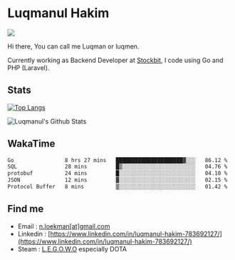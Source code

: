
# Luqmanul Hakim

![](https://komarev.com/ghpvc/?username=luqman-v1)

Hi there, You can call me Luqman or luqmen.

Currently working as Backend Developer at [Stockbit](https://stockbit.com/), I code using Go and PHP (Laravel).
## Stats

[![Top Langs](https://github-readme-stats.vercel.app/api/top-langs/?username=luqman-v1&layout=compact)](https://github.com/anuraghazra/github-readme-stats)

![Luqmanul's Github Stats](https://github-readme-stats.vercel.app/api?username=luqman-v1&show_icons=true)


## WakaTime 

<!--START_SECTION:waka-->

```txt
Go                8 hrs 27 mins   █████████████████████▓░░░   86.12 %
SQL               28 mins         █▒░░░░░░░░░░░░░░░░░░░░░░░   04.76 %
protobuf          24 mins         █░░░░░░░░░░░░░░░░░░░░░░░░   04.10 %
JSON              12 mins         ▓░░░░░░░░░░░░░░░░░░░░░░░░   02.15 %
Protocol Buffer   8 mins          ▒░░░░░░░░░░░░░░░░░░░░░░░░   01.42 %
```

<!--END_SECTION:waka-->


## Find me 

- Email : [n.loekman[at]gmail.com](mailto:n.loekman@gmail.com)
- Linkedin : [https://www.linkedin.com/in/luqmanul-hakim-783692127/](https://www.linkedin.com/in/luqmanul-hakim-783692127/)
- Steam : [L.E.G.O.W.O](https://steamcommunity.com/id/fuukmans) especially DOTA


